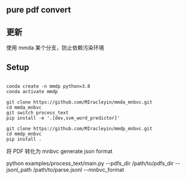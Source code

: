 ## pure pdf convert

## 更新
使用 mmda 某个分支，防止依赖污染环境

## Setup
```shell

conda create -n mmdp python=3.8
conda activate mmdp

git clone https://github.com/MIracleyin/mmda_mnbvc.git
cd mmda_mnbvc
git switch process_text
pip install -e '.[dev,svm_word_predictor]'

git clone https://github.com/MIracleyin/mmdp_mnbvc.git
cd mmdp_mnbvc
pip install .
```

将 PDF 转化为 mnbvc generate json format

python examples/process_text/main.py --pdfs_dir /path/to/pdfs_dir --jsonl_path /path/to/parse.jsonl --mnbvc_format